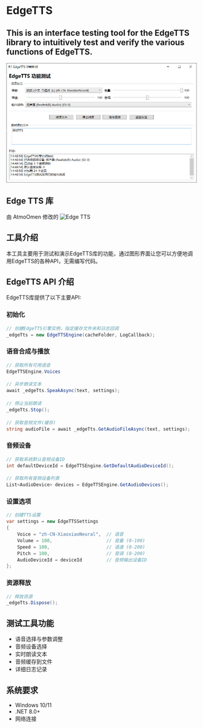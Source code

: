 # EdgeTTS

## This is an interface testing tool for the EdgeTTS library to intuitively test and verify the various functions of EdgeTTS.

![EdgeTTS测试应用界面](EdgeTTSTest.png)

## Edge TTS 库

由 AtmoOmen 修改的 ![Edge TTS](https://github.com/AtmoOmen/EdgeTTS)

## 工具介绍

本工具主要用于测试和演示EdgeTTS库的功能，通过图形界面让您可以方便地调用EdgeTTS的各种API，无需编写代码。

## EdgeTTS API 介绍

EdgeTTS库提供了以下主要API:

### 初始化

```csharp
// 创建EdgeTTS引擎实例，指定缓存文件夹和日志回调
_edgeTts = new EdgeTTSEngine(cacheFolder, LogCallback);
```

### 语音合成与播放

```csharp
// 获取所有可用语音
EdgeTTSEngine.Voices

// 异步朗读文本
await _edgeTts.SpeakAsync(text, settings);

// 停止当前朗读
_edgeTts.Stop();

// 获取音频文件(缓存)
string audioFile = await _edgeTts.GetAudioFileAsync(text, settings);
```

### 音频设备

```csharp
// 获取系统默认音频设备ID
int defaultDeviceId = EdgeTTSEngine.GetDefaultAudioDeviceId();

// 获取所有音频设备列表
List<AudioDevice> devices = EdgeTTSEngine.GetAudioDevices();
```

### 设置选项

```csharp
// 创建TTS设置
var settings = new EdgeTTSSettings
{
    Voice = "zh-CN-XiaoxiaoNeural",  // 语音
    Volume = 100,                    // 音量 (0-100)
    Speed = 100,                     // 语速 (0-200)
    Pitch = 100,                     // 音调 (0-200)
    AudioDeviceId = deviceId         // 音频输出设备ID
};
```

### 资源释放

```csharp
// 释放资源
_edgeTts.Dispose();
```

## 测试工具功能

- 语音选择与参数调整
- 音频设备选择
- 实时朗读文本
- 音频缓存到文件
- 详细日志记录

## 系统要求

- Windows 10/11
- .NET 8.0+
- 网络连接 
